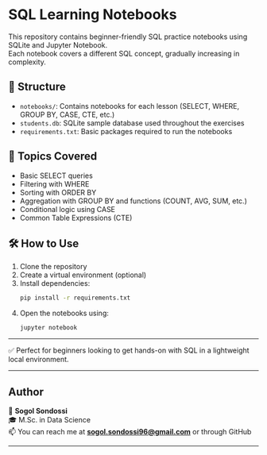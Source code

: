 # SQL Learning Notebooks

This repository contains beginner-friendly SQL practice notebooks using SQLite and Jupyter Notebook.  
Each notebook covers a different SQL concept, gradually increasing in complexity.

## 📁 Structure

- `notebooks/`: Contains notebooks for each lesson (SELECT, WHERE, GROUP BY, CASE, CTE, etc.)
- `students.db`: SQLite sample database used throughout the exercises
- `requirements.txt`: Basic packages required to run the notebooks

## 🚀 Topics Covered

- Basic SELECT queries
- Filtering with WHERE
- Sorting with ORDER BY
- Aggregation with GROUP BY and functions (COUNT, AVG, SUM, etc.)
- Conditional logic using CASE
- Common Table Expressions (CTE)

## 🛠️ How to Use

1. Clone the repository
2. Create a virtual environment (optional)
3. Install dependencies:
    ```bash
    pip install -r requirements.txt
    ```
4. Open the notebooks using:
    ```bash
    jupyter notebook
    ```

---

✅ Perfect for beginners looking to get hands-on with SQL in a lightweight local environment.

---
## Author

👤 **Sogol Sondossi**  
🎓 M.Sc. in Data Science   
📫 You can reach me at **sogol.sondossi96@gmail.com** or through GitHub

---




